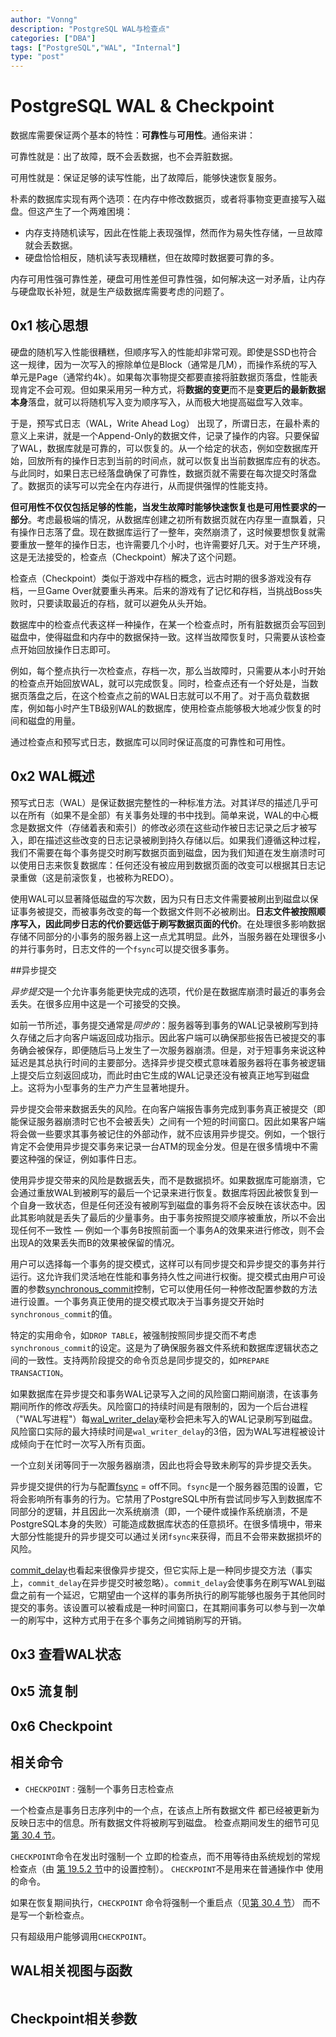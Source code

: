```yaml
---
author: "Vonng"
description: "PostgreSQL WAL与检查点"
categories: ["DBA"]
tags: ["PostgreSQL","WAL", "Internal"]
type: "post"
---
```




# PostgreSQL WAL & Checkpoint

数据库需要保证两个基本的特性：**可靠性**与**可用性**。通俗来讲：

可靠性就是：出了故障，既不会丢数据，也不会弄脏数据。

可用性就是：保证足够的读写性能，出了故障后，能够快速恢复服务。

朴素的数据库实现有两个选项：在内存中修改数据页，或者将事物变更直接写入磁盘。但这产生了一个两难困境：

* 内存支持随机读写，因此在性能上表现强悍，然而作为易失性存储，一旦故障就会丢数据。
* 硬盘恰恰相反，随机读写表现糟糕，但在故障时数据要可靠的多。

内存可用性强可靠性差，硬盘可用性差但可靠性强，如何解决这一对矛盾，让内存与硬盘取长补短，就是生产级数据库需要考虑的问题了。



## 0x1 核心思想

硬盘的随机写入性能很糟糕，但顺序写入的性能却非常可观。即使是SSD也符合这一规律，因为一次写入的擦除单位是Block（通常是几M），而操作系统的写入单元是Page（通常约4k）。如果每次事物提交都要直接将脏数据页落盘，性能表现肯定不会可观。但如果采用另一种方式，将**数据的变更**而不是**变更后的最新数据本身**落盘，就可以将随机写入变为顺序写入，从而极大地提高磁盘写入效率。

于是，预写式日志（WAL，Write Ahead Log） 出现了，所谓日志，在最朴素的意义上来讲，就是一个Append-Only的数据文件，记录了操作的内容。只要保留了WAL，数据库就是可靠的，可以恢复的。从一个给定的状态，例如空数据库开始，回放所有的操作日志到当前的时间点，就可以恢复出当前数据库应有的状态。与此同时，如果日志已经落盘确保了可靠性，数据页就不需要在每次提交时落盘了。数据页的读写可以完全在内存进行，从而提供强悍的性能支持。

**但可用性不仅仅包括足够的性能，当发生故障时能够快速恢复也是可用性要求的一部分**。考虑最极端的情况，从数据库创建之初所有数据页就在内存里一直飘着，只有操作日志落了盘。现在数据库运行了一整年，突然崩溃了，这时候要想恢复就需要重放一整年的操作日志，也许需要几个小时，也许需要好几天。对于生产环境，这是无法接受的，检查点（Checkpoint）解决了这个问题。

检查点（Checkpoint）类似于游戏中存档的概念，远古时期的很多游戏没有存档，一旦Game Over就要重头再来。后来的游戏有了记忆和存档，当挑战Boss失败时，只要读取最近的存档，就可以避免从头开始。

数据库中的检查点代表这样一种操作，在某一个检查点时，所有脏数据页会写回到磁盘中，使得磁盘和内存中的数据保持一致。这样当故障恢复时，只需要从该检查点开始回放操作日志即可。

例如，每个整点执行一次检查点，存档一次，那么当故障时，只需要从本小时开始的检查点开始回放WAL，就可以完成恢复。同时，检查点还有一个好处是，当数据页落盘之后，在这个检查点之前的WAL日志就可以不用了。对于高负载数据库，例如每小时产生TB级别WAL的数据库，使用检查点能够极大地减少恢复的时间和磁盘的用量。

通过检查点和预写式日志，数据库可以同时保证高度的可靠性和可用性。



## 0x2 WAL概述

预写式日志（WAL）是保证数据完整性的一种标准方法。对其详尽的描述几乎可以在所有（如果不是全部）有关事务处理的书中找到。简单来说，WAL的中心概念是数据文件（存储着表和索引）的修改必须在这些动作被日志记录之后才被写入，即在描述这些改变的日志记录被刷到持久存储以后。如果我们遵循这种过程，我们不需要在每个事务提交时刷写数据页面到磁盘，因为我们知道在发生崩溃时可以使用日志来恢复数据库：任何还没有被应用到数据页面的改变可以根据其日志记录重做（这是前滚恢复，也被称为REDO）。

使用WAL可以显著降低磁盘的写次数，因为只有日志文件需要被刷出到磁盘以保证事务被提交，而被事务改变的每一个数据文件则不必被刷出。**日志文件被按照顺序写入，因此同步日志的代价要远低于刷写数据页面的代价**。在处理很多影响数据存储不同部分的小事务的服务器上这一点尤其明显。此外，当服务器在处理很多小的并行事务时，日志文件的一个`fsync`可以提交很多事务。

##异步提交

*异步提交*是一个允许事务能更快完成的选项，代价是在数据库崩溃时最近的事务会丢失。在很多应用中这是一个可接受的交换。

如前一节所述，事务提交通常是*同步的*：服务器等到事务的WAL记录被刷写到持久存储之后才向客户端返回成功指示。因此客户端可以确保那些报告已被提交的事务确会被保存，即便随后马上发生了一次服务器崩溃。但是，对于短事务来说这种延迟是其总执行时间的主要部分。选择异步提交模式意味着服务器将在事务被逻辑上提交后立刻返回成功，而此时由它生成的WAL记录还没有被真正地写到磁盘上。这将为小型事务的生产力产生显著地提升。

异步提交会带来数据丢失的风险。在向客户端报告事务完成到事务真正被提交（即能保证服务器崩溃时它也不会被丢失）之间有一个短的时间窗口。因此如果客户端将会做一些要求其事务被记住的外部动作，就不应该用异步提交。例如，一个银行肯定不会使用异步提交事务来记录一台ATM的现金分发。但是在很多情境中不需要这种强的保证，例如事件日志。

使用异步提交带来的风险是数据丢失，而不是数据损坏。如果数据库可能崩溃，它会通过重放WAL到被刷写的最后一个记录来进行恢复。数据库将因此被恢复到一个自身一致状态，但是任何还没有被刷写到磁盘的事务将不会反映在该状态中。因此其影响就是丢失了最后的少量事务。由于事务按照提交顺序被重放，所以不会出现任何不一致性 — 例如一个事务B按照前面一个事务A的效果来进行修改，则不会出现A的效果丢失而B的效果被保留的情况。

用户可以选择每一个事务的提交模式，这样可以有同步提交和异步提交的事务并行运行。这允许我们灵活地在性能和事务持久性之间进行权衡。提交模式由用户可设置的参数[synchronous_commit](http://www.postgres.cn/docs/9.6/runtime-config-wal.html#GUC-SYNCHRONOUS-COMMIT)控制，它可以使用任何一种修改配置参数的方法进行设置。一个事务真正使用的提交模式取决于当事务提交开始时`synchronous_commit`的值。

特定的实用命令，如`DROP TABLE`，被强制按照同步提交而不考虑`synchronous_commit`的设定。这是为了确保服务器文件系统和数据库逻辑状态之间的一致性。支持两阶段提交的命令页总是同步提交的，如`PREPARE TRANSACTION`。

如果数据库在异步提交和事务WAL记录写入之间的风险窗口期间崩溃，在该事务期间所作的修改*将*丢失。风险窗口的持续时间是有限制的，因为一个后台进程（"WAL写进程"）每[wal_writer_delay](http://www.postgres.cn/docs/9.6/runtime-config-wal.html#GUC-WAL-WRITER-DELAY)毫秒会把未写入的WAL记录刷写到磁盘。风险窗口实际的最大持续时间是`wal_writer_delay`的3倍，因为WAL写进程被设计成倾向于在忙时一次写入所有页面。

一个立刻关闭等同于一次服务器崩溃，因此也将会导致未刷写的异步提交丢失。

异步提交提供的行为与配置[fsync](http://www.postgres.cn/docs/9.6/runtime-config-wal.html#GUC-FSYNC) = off不同。`fsync`是一个服务器范围的设置，它将会影响所有事务的行为。它禁用了PostgreSQL中所有尝试同步写入到数据库不同部分的逻辑，并且因此一次系统崩溃（即，一个硬件或操作系统崩溃，不是PostgreSQL本身的失败）可能造成数据库状态的任意损坏。在很多情境中，带来大部分性能提升的异步提交可以通过关闭`fsync`来获得，而且不会带来数据损坏的风险。

[commit_delay](http://www.postgres.cn/docs/9.6/runtime-config-wal.html#GUC-COMMIT-DELAY)也看起来很像异步提交，但它实际上是一种同步提交方法（事实上，`commit_delay`在异步提交时被忽略）。`commit_delay`会使事务在刷写WAL到磁盘之前有一个延迟，它期望由一个这样的事务所执行的刷写能够也服务于其他同时提交的事务。该设置可以被看成是一种时间窗口，在其期间事务可以参与到一次单一的刷写中，这种方式用于在多个事务之间摊销刷写的开销。



## 0x3 查看WAL状态







## 0x5 流复制



## 0x6 Checkpoint



## 相关命令

- `CHECKPOINT` : 强制一个事务日志检查点

一个检查点是事务日志序列中的一个点，在该点上所有数据文件 都已经被更新为反映日志中的信息。所有数据文件将被刷写到磁盘。 检查点期间发生的细节可见[第 30.4 节](http://www.postgres.cn/docs/9.6/wal-configuration.html)。

`CHECKPOINT`命令在发出时强制一个 立即的检查点，而不用等待由系统规划的常规检查点（由 [第 19.5.2 节](http://www.postgres.cn/docs/9.6/runtime-config-wal.html#RUNTIME-CONFIG-WAL-CHECKPOINTS)中的设置控制）。 `CHECKPOINT`不是用来在普通操作中 使用的命令。

如果在恢复期间执行，`CHECKPOINT` 命令将强制一个重启点（见[第 30.4 节](http://www.postgres.cn/docs/9.6/wal-configuration.html)） 而不是写一个新检查点。

只有超级用户能够调用`CHECKPOINT`。





## WAL相关视图与函数

```

```





## Checkpoint相关参数



